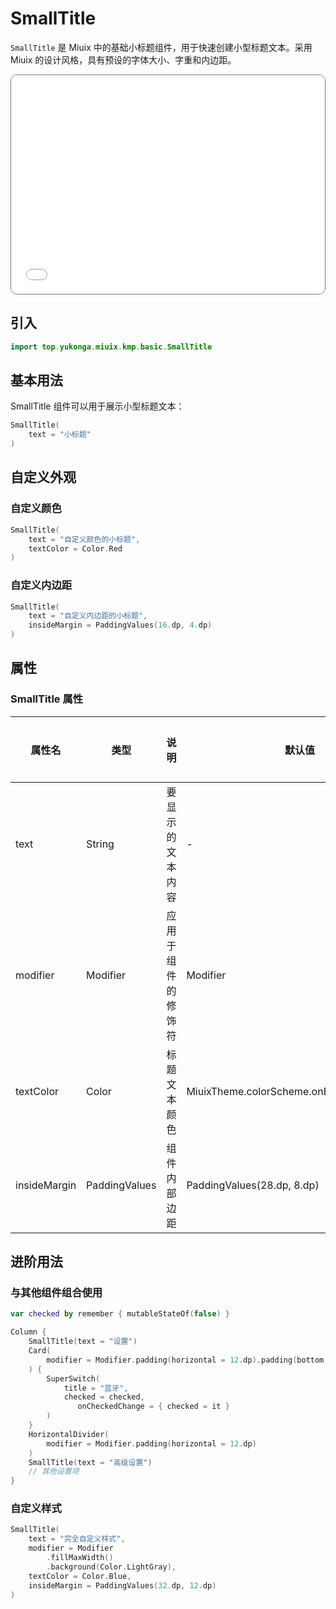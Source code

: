 # SmallTitle

`SmallTitle` 是 Miuix 中的基础小标题组件，用于快速创建小型标题文本。采用 Miuix 的设计风格，具有预设的字体大小、字重和内边距。

<div style="position: relative; max-width: 700px; height: 350px; border-radius: 10px; overflow: hidden; border: 1px solid #777;">
    <iframe id="demoIframe" style="position: absolute; top: 0; left: 0; width: 100%; height: 100%; border: none;" src="../../compose/index.html?id=smallTitle" title="Demo" allow="accelerometer; autoplay; clipboard-write; encrypted-media; gyroscope; picture-in-picture; web-share" referrerpolicy="strict-origin-when-cross-origin"></iframe>
</div>

## 引入

```kotlin
import top.yukonga.miuix.kmp.basic.SmallTitle
```

## 基本用法

SmallTitle 组件可以用于展示小型标题文本：

```kotlin
SmallTitle(
    text = "小标题"
)
```

## 自定义外观

### 自定义颜色

```kotlin
SmallTitle(
    text = "自定义颜色的小标题",
    textColor = Color.Red
)
```

### 自定义内边距

```kotlin
SmallTitle(
    text = "自定义内边距的小标题",
    insideMargin = PaddingValues(16.dp, 4.dp)
)
```

## 属性

### SmallTitle 属性

| 属性名       | 类型          | 说明               | 默认值                                     | 是否必须 |
| ------------ | ------------- | ------------------ | ------------------------------------------ | -------- |
| text         | String        | 要显示的文本内容   | -                                          | 是       |
| modifier     | Modifier      | 应用于组件的修饰符 | Modifier                                   | 否       |
| textColor    | Color         | 标题文本颜色       | MiuixTheme.colorScheme.onBackgroundVariant | 否       |
| insideMargin | PaddingValues | 组件内部边距       | PaddingValues(28.dp, 8.dp)                 | 否       |

## 进阶用法

### 与其他组件组合使用

```kotlin
var checked by remember { mutableStateOf(false) }

Column {
    SmallTitle(text = "设置")
    Card(
        modifier = Modifier.padding(horizontal = 12.dp).padding(bottom = 12.dp)
    ) {
        SuperSwitch(
            title = "蓝牙",
            checked = checked,
               onCheckedChange = { checked = it }
        )
    }
    HorizontalDivider(
        modifier = Modifier.padding(horizontal = 12.dp)
    )
    SmallTitle(text = "高级设置")
    // 其他设置项
}
```

### 自定义样式

```kotlin
SmallTitle(
    text = "完全自定义样式",
    modifier = Modifier
        .fillMaxWidth()
        .background(Color.LightGray),
    textColor = Color.Blue,
    insideMargin = PaddingValues(32.dp, 12.dp)
)
```
